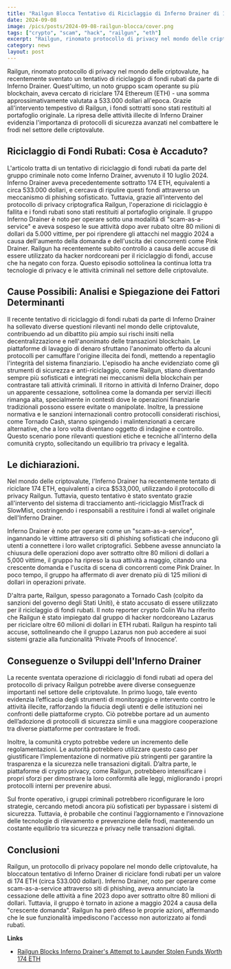 ```yaml
---
title: "Railgun Blocca Tentativo di Riciclaggio di Inferno Drainer di 174 ETH."
date: 2024-09-08
image: /pics/posts/2024-09-08-railgun-blocca/cover.png
tags: ["crypto", "scam", "hack", "railgun", "eth"]
excerpt: "Railgun, rinomato protocollo di privacy nel mondo delle criptovalute, ha recentemente sventato un tentativo di riciclaggio di fondi rubati da parte di Inferno Drainer. Quest'ultimo, un noto gruppo s..."
category: news
layout: post
---
```




Railgun, rinomato protocollo di privacy nel mondo delle criptovalute, ha recentemente sventato un tentativo di riciclaggio di fondi rubati da parte di Inferno Drainer. Quest'ultimo, un noto gruppo scam operante su più blockchain, aveva cercato di riciclare 174 Ethereum (ETH) - una somma approssimativamente valutata a 533.000 dollari all'epoca. Grazie all'intervento tempestivo di Railgun, i fondi sottratti sono stati restituiti al portafoglio originale. La ripresa delle attività illecite di Inferno Drainer evidenzia l'importanza di protocolli di sicurezza avanzati nel combattere le frodi nel settore delle criptovalute.

Riciclaggio di Fondi Rubati: Cosa è Accaduto?
-----------

L'articolo tratta di un tentativo di riciclaggio di fondi rubati da parte del gruppo criminale noto come Inferno Drainer, avvenuto il 10 luglio 2024. Inferno Drainer aveva precedentemente sottratto 174 ETH, equivalenti a circa 533.000 dollari, e cercava di ripulire questi fondi attraverso un meccanismo di phishing sofisticato. Tuttavia, grazie all'intervento del protocollo di privacy criptografica Railgun, l'operazione di riciclaggio è fallita e i fondi rubati sono stati restituiti al portafoglio originale. Il gruppo Inferno Drainer è noto per operare sotto una modalità di "scam-as-a-service" e aveva sospeso le sue attività dopo aver rubato oltre 80 milioni di dollari da 5.000 vittime, per poi riprendere gli attacchi nel maggio 2024 a causa dell'aumento della domanda e dell'uscita dei concorrenti come Pink Drainer. Railgun ha recentemente subito controllo a causa delle accuse di essere utilizzato da hacker nordcoreani per il riciclaggio di fondi, accuse che ha negato con forza. Questo episodio sottolinea la continua lotta tra tecnologie di privacy e le attività criminali nel settore delle criptovalute.


Cause Possibili: Analisi e Spiegazione dei Fattori Determinanti
-----------

Il recente tentativo di riciclaggio di fondi rubati da parte di Inferno Drainer ha sollevato diverse questioni rilevanti nel mondo delle criptovalute, contribuendo ad un dibattito più ampio sui rischi insiti nella decentralizzazione e nell'anonimato delle transazioni blockchain. Le piattaforme di lavaggio di denaro sfruttano l'anonimato offerto da alcuni protocolli per camuffare l'origine illecita dei fondi, mettendo a repentaglio l'integrità del sistema finanziario. L'episodio ha anche evidenziato come gli strumenti di sicurezza e anti-riciclaggio, come Railgun, stiano diventando sempre più sofisticati e integrati nei meccanismi della blockchain per contrastare tali attività criminali. Il ritorno in attività di Inferno Drainer, dopo un apparente cessazione, sottolinea come la domanda per servizi illeciti rimanga alta, specialmente in contesti dove le operazioni finanziarie tradizionali possono essere evitate o manipolate. Inoltre, la pressione normativa e le sanzioni internazionali contro protocolli considerati rischiosi, come Tornado Cash, stanno spingendo i malintenzionati a cercare alternative, che a loro volta diventano oggetto di indagine e controllo. Questo scenario pone rilevanti questioni etiche e tecniche all'interno della comunità crypto, sollecitando un equilibrio tra privacy e legalità.

Le dichiarazioni.
-----------

Nel mondo delle criptovalute, l'Inferno Drainer ha recentemente tentato di riciclare 174 ETH, equivalenti a circa $533,000, utilizzando il protocollo di privacy Railgun. Tuttavia, questo tentativo è stato sventato grazie all'intervento del sistema di tracciamento anti-riciclaggio MistTrack di SlowMist, costringendo i responsabili a restituire i fondi al wallet originale dell'Inferno Drainer.

Inferno Drainer è noto per operare come un "scam-as-a-service", ingannando le vittime attraverso siti di phishing sofisticati che inducono gli utenti a connettere i loro wallet criptografici. Sebbene avesse annunciato la chiusura delle operazioni dopo aver sottratto oltre 80 milioni di dollari a 5,000 vittime, il gruppo ha ripreso la sua attività a maggio, citando una crescente domanda e l'uscita di scena di concorrenti come Pink Drainer. In poco tempo, il gruppo ha affermato di aver drenato più di 125 milioni di dollari in operazioni private.

D'altra parte, Railgun, spesso paragonato a Tornado Cash (colpito da sanzioni del governo degli Stati Uniti), è stato accusato di essere utilizzato per il riciclaggio di fondi rubati. Il noto reporter crypto Colin Wu ha riferito che Railgun è stato impiegato dal gruppo di hacker nordcoreano Lazarus per riciclare oltre 60 milioni di dollari in ETH rubati. Railgun ha respinto tali accuse, sottolineando che il gruppo Lazarus non può accedere ai suoi sistemi grazie alla funzionalità ‘Private Proofs of Innocence’.


Conseguenze o Sviluppi dell'Inferno Drainer
-----------


La recente sventata operazione di riciclaggio di fondi rubati ad opera del protocollo di privacy Railgun potrebbe avere diverse conseguenze importanti nel settore delle criptovalute. In primo luogo, tale evento evidenzia l’efficacia degli strumenti di monitoraggio e intervento contro le attività illecite, rafforzando la fiducia degli utenti e delle istituzioni nei confronti delle piattaforme crypto. Ciò potrebbe portare ad un aumento dell’adozione di protocolli di sicurezza simili e una maggiore cooperazione tra diverse piattaforme per contrastare le frodi.

Inoltre, la comunità crypto potrebbe vedere un incremento delle regolamentazioni. Le autorità potrebbero utilizzare questo caso per giustificare l’implementazione di normative più stringenti per garantire la trasparenza e la sicurezza nelle transazioni digitali. D’altra parte, le piattaforme di crypto privacy, come Railgun, potrebbero intensificare i propri sforzi per dimostrare la loro conformità alle leggi, migliorando i propri protocolli interni per prevenire abusi.

Sul fronte operativo, i gruppi criminali potrebbero riconfigurare le loro strategie, cercando metodi ancora più sofisticati per bypassare i sistemi di sicurezza. Tuttavia, è probabile che continui l’aggiornamento e l’innovazione delle tecnologie di rilevamento e prevenzione delle frodi, mantenendo un costante equilibrio tra sicurezza e privacy nelle transazioni digitali.


Conclusioni
-----------

Railgun, un protocollo di privacy popolare nel mondo delle criptovalute, ha bloccatoun tentativo di Inferno Drainer di riciclare fondi rubati per un valore di 174 ETH (circa 533.000 dollari). Inferno Drainer, noto per operare come scam-as-a-service attraverso siti di phishing, aveva annunciato la cessazione delle attività a fine 2023 dopo aver sottratto oltre 80 milioni di dollari. Tuttavia, il gruppo è tornato in azione a maggio 2024 a causa della "crescente domanda". Railgun ha però difeso le proprie azioni, affermando che le sue funzionalità impediscono l'accesso non autorizzato ai fondi rubati.



**Links**


- [Railgun Blocks Inferno Drainer's Attempt to Launder Stolen Funds Worth 174 ETH](https://cryptopotato.com/railgun-blocks-inferno-drainers-attempt-to-launder-stolen-funds-worth-174-eth/)